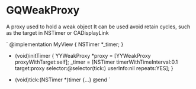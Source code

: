 # GQWeakProxy
A proxy used to hold a weak object It can be used avoid retain cycles, such as the target in NSTimer or CADisplayLink

`
@implementation MyView {
NSTimer *_timer;
}

- (void)initTimer {
YYWeakProxy *proxy = [YYWeakProxy proxyWithTarget:self];
_timer = [NSTimer timerWithTimeInterval:0.1 target:proxy selector:@selector(tick:) userInfo:nil repeats:YES];
}

- (void)tick:(NSTimer *)timer {...}
@end
`
